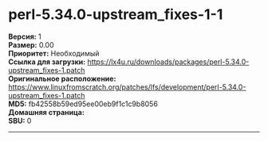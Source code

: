 # perl-5.34.0-upstream_fixes-1-1



**Версия:** 1
<br />
**Размер:** 0.00
<br />
**Приоритет:** Необходимый
<br />
**Ссылка для загрузки:** https://lx4u.ru/downloads/packages/perl-5.34.0-upstream_fixes-1.patch
<br />
**Оригинальное расположение:** https://www.linuxfromscratch.org/patches/lfs/development/perl-5.34.0-upstream_fixes-1.patch
<br />
**MD5:** fb42558b59ed95ee00eb9f1c1c9b8056
<br />
**Домашняя страница:** 
        <br />**SBU:** 0

***
            